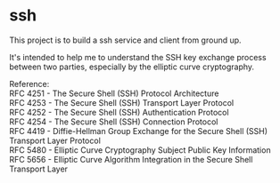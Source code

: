 # ssh
This project is to build a ssh service and client from ground up.

It's intended to help me to understand the SSH key exchange process between two parties, especially by the elliptic curve cryptography.

Reference:<br />
RFC 4251 - The Secure Shell (SSH) Protocol Architecture<br />
RFC 4253 - The Secure Shell (SSH) Transport Layer Protocol<br />
RFC 4252 - The Secure Shell (SSH) Authentication Protocol<br />
RFC 4254 - The Secure Shell (SSH) Connection Protocol<br />
RFC 4419 - Diffie-Hellman Group Exchange for the Secure Shell (SSH) Transport Layer Protocol<br />
RFC 5480 - Elliptic Curve Cryptography Subject Public Key Information<br />
RFC 5656 - Elliptic Curve Algorithm Integration in the Secure Shell Transport Layer<br />